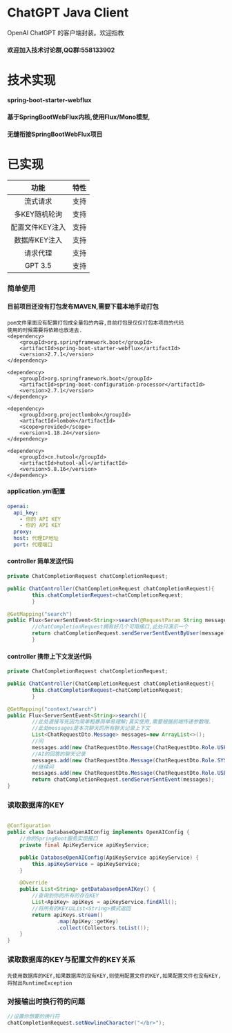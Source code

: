# ChatGPT Java Client

OpenAI ChatGPT 的客户端封装。欢迎指教

#### 欢迎加入技术讨论群,QQ群:558133902

# 技术实现

#### spring-boot-starter-webflux

#### 基于SpringBootWebFlux内核,使用Flux/Mono模型,

#### 无缝衔接SpringBootWebFlux项目

# 已实现

|    功能     | 特性  |
|:---------:|:---:|
|   流式请求    | 支持  |
| 多KEY随机轮询  | 支持  |
| 配置文件KEY注入 | 支持  |
| 数据库KEY注入  | 支持  |
|   请求代理    | 支持  |
|  GPT 3.5  | 支持  |

### 简单使用

#### 目前项目还没有打包发布MAVEN,需要下载本地手动打包
```text
pom文件里面没有配置打包成全量包的内容,目前打包是仅仅打包本项目的代码
使用的时候需要将依赖也放进去.
<dependency>
    <groupId>org.springframework.boot</groupId>
    <artifactId>spring-boot-starter-webflux</artifactId>
    <version>2.7.1</version>
</dependency>

<dependency>
    <groupId>org.springframework.boot</groupId>
    <artifactId>spring-boot-configuration-processor</artifactId>
    <version>2.7.1</version>
</dependency>

<dependency>
    <groupId>org.projectlombok</groupId>
    <artifactId>lombok</artifactId>
    <scope>provided</scope>
    <version>1.18.24</version>
</dependency>

<dependency>
    <groupId>cn.hutool</groupId>
    <artifactId>hutool-all</artifactId>
    <version>5.8.16</version>
</dependency>
```

#### application.yml配置

```yaml
openai:
  api_key:
    - 你的 API KEY
    - 你的 API KEY
  proxy:
  host: 代理IP地址
  port: 代理端口

```

#### controller 简单发送代码

```java
private ChatCompletionRequest chatCompletionRequest;

public ChatController(ChatCompletionRequest chatCompletionRequest){
        this.chatCompletionRequest=chatCompletionRequest;
        }

@GetMapping("search")
public Flux<ServerSentEvent<String>>search(@RequestParam String message){
        //chatCompletionRequest拥有好几个可用接口,此处只演示一个
        return chatCompletionRequest.sendServerSentEventByUser(message);
        }
```

#### controller 携带上下文发送代码

```java
private ChatCompletionRequest chatCompletionRequest;

public ChatController(ChatCompletionRequest chatCompletionRequest){
        this.chatCompletionRequest=chatCompletionRequest;
        }

@GetMapping("context/search")
public Flux<ServerSentEvent<String>>search(){
        //此处直接写死因为简单粗暴简单易理解;真实使用,需要根据前端传递参数哦.
        //此处messages是本次聊天的所有聊天记录上下文
        List<ChatRequestDto.Message> messages=new ArrayList<>();
        //问
        messages.add(new ChatRequestDto.Message(ChatRequestDto.Role.USER.getName(), "我现在要你扮演一直小猫和我对话"));
        //AI的回答的聊天记录
        messages.add(new ChatRequestDto.Message(ChatRequestDto.Role.SYSTEM.getName(), "好的，我可以扮演一只小猫和你对话。你好啊，主人，我是一只小猫，你想跟我聊些什么呢？"));
        //继续问
        messages.add(new ChatRequestDto.Message(ChatRequestDto.Role.USER.getName(), "你可以干嘛"));
        return chatCompletionRequest.sendServerSentEvent(messages);
}
```

### 读取数据库的KEY

```java

@Configuration
public class DatabaseOpenAIConfig implements OpenAIConfig {
    //你的SpringBoot服务实现接口
    private final ApiKeyService apiKeyService;

    public DatabaseOpenAIConfig(ApiKeyService apiKeyService) {
        this.apiKeyService = apiKeyService;
    }

    @Override
    public List<String> getDatabaseOpenAIKey() {
        //查询到你的所有的存在KEY
        List<ApiKey> apiKeys = apiKeyService.findAll();
        //将所有的KEY以List<String>模式返回
        return apiKeys.stream()
                .map(ApiKey::getKey)
                .collect(Collectors.toList());
    }
}
```

### 读取数据库的KEY与配置文件的KEY关系

```text
先使用数据库的KEY,如果数据库的没有KEY,则使用配置文件的KEY,如果配置文件也没有KEY,将抛出RuntimeException
```

### 对接输出时换行符的问题

```java
//设置你想要的换行符
chatCompletionRequest.setNewlineCharacter("</br>");
```




